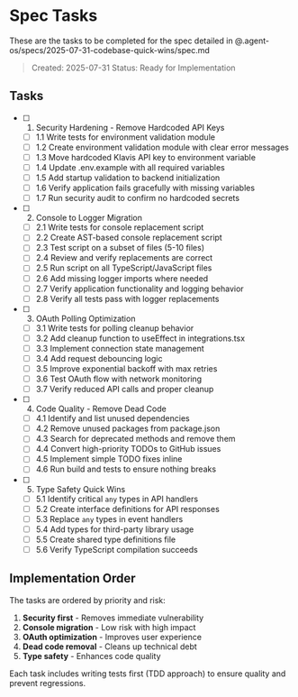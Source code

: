 # Spec Tasks

These are the tasks to be completed for the spec detailed in @.agent-os/specs/2025-07-31-codebase-quick-wins/spec.md

> Created: 2025-07-31
> Status: Ready for Implementation

## Tasks

- [ ] 1. Security Hardening - Remove Hardcoded API Keys
  - [ ] 1.1 Write tests for environment validation module
  - [ ] 1.2 Create environment validation module with clear error messages
  - [ ] 1.3 Move hardcoded Klavis API key to environment variable
  - [ ] 1.4 Update .env.example with all required variables
  - [ ] 1.5 Add startup validation to backend initialization
  - [ ] 1.6 Verify application fails gracefully with missing variables
  - [ ] 1.7 Run security audit to confirm no hardcoded secrets

- [ ] 2. Console to Logger Migration
  - [ ] 2.1 Write tests for console replacement script
  - [ ] 2.2 Create AST-based console replacement script
  - [ ] 2.3 Test script on a subset of files (5-10 files)
  - [ ] 2.4 Review and verify replacements are correct
  - [ ] 2.5 Run script on all TypeScript/JavaScript files
  - [ ] 2.6 Add missing logger imports where needed
  - [ ] 2.7 Verify application functionality and logging behavior
  - [ ] 2.8 Verify all tests pass with logger replacements

- [ ] 3. OAuth Polling Optimization
  - [ ] 3.1 Write tests for polling cleanup behavior
  - [ ] 3.2 Add cleanup function to useEffect in integrations.tsx
  - [ ] 3.3 Implement connection state management
  - [ ] 3.4 Add request debouncing logic
  - [ ] 3.5 Improve exponential backoff with max retries
  - [ ] 3.6 Test OAuth flow with network monitoring
  - [ ] 3.7 Verify reduced API calls and proper cleanup

- [ ] 4. Code Quality - Remove Dead Code
  - [ ] 4.1 Identify and list unused dependencies
  - [ ] 4.2 Remove unused packages from package.json
  - [ ] 4.3 Search for deprecated methods and remove them
  - [ ] 4.4 Convert high-priority TODOs to GitHub issues
  - [ ] 4.5 Implement simple TODO fixes inline
  - [ ] 4.6 Run build and tests to ensure nothing breaks

- [ ] 5. Type Safety Quick Wins
  - [ ] 5.1 Identify critical `any` types in API handlers
  - [ ] 5.2 Create interface definitions for API responses
  - [ ] 5.3 Replace `any` types in event handlers
  - [ ] 5.4 Add types for third-party library usage
  - [ ] 5.5 Create shared type definitions file
  - [ ] 5.6 Verify TypeScript compilation succeeds

## Implementation Order

The tasks are ordered by priority and risk:
1. **Security first** - Removes immediate vulnerability
2. **Console migration** - Low risk with high impact
3. **OAuth optimization** - Improves user experience
4. **Dead code removal** - Cleans up technical debt
5. **Type safety** - Enhances code quality

Each task includes writing tests first (TDD approach) to ensure quality and prevent regressions.